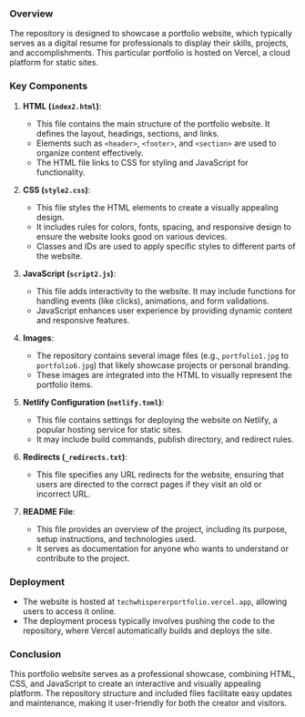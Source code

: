 ### Overview
The repository is designed to showcase a portfolio website, which typically serves as a digital resume for professionals to display their skills, projects, and accomplishments. This particular portfolio is hosted on Vercel, a cloud platform for static sites.

### Key Components

1. **HTML (`index2.html`)**:
   - This file contains the main structure of the portfolio website. It defines the layout, headings, sections, and links.
   - Elements such as `<header>`, `<footer>`, and `<section>` are used to organize content effectively.
   - The HTML file links to CSS for styling and JavaScript for functionality.

2. **CSS (`style2.css`)**:
   - This file styles the HTML elements to create a visually appealing design.
   - It includes rules for colors, fonts, spacing, and responsive design to ensure the website looks good on various devices.
   - Classes and IDs are used to apply specific styles to different parts of the website.

3. **JavaScript (`script2.js`)**:
   - This file adds interactivity to the website. It may include functions for handling events (like clicks), animations, and form validations.
   - JavaScript enhances user experience by providing dynamic content and responsive features.

4. **Images**:
   - The repository contains several image files (e.g., `portfolio1.jpg` to `portfolio6.jpg`) that likely showcase projects or personal branding.
   - These images are integrated into the HTML to visually represent the portfolio items.

5. **Netlify Configuration (`netlify.toml`)**:
   - This file contains settings for deploying the website on Netlify, a popular hosting service for static sites.
   - It may include build commands, publish directory, and redirect rules.

6. **Redirects (`_redirects.txt`)**:
   - This file specifies any URL redirects for the website, ensuring that users are directed to the correct pages if they visit an old or incorrect URL.

7. **README File**:
   - This file provides an overview of the project, including its purpose, setup instructions, and technologies used.
   - It serves as documentation for anyone who wants to understand or contribute to the project.

### Deployment
- The website is hosted at `techwhispererportfolio.vercel.app`, allowing users to access it online.
- The deployment process typically involves pushing the code to the repository, where Vercel automatically builds and deploys the site.

### Conclusion
This portfolio website serves as a professional showcase, combining HTML, CSS, and JavaScript to create an interactive and visually appealing platform. The repository structure and included files facilitate easy updates and maintenance, making it user-friendly for both the creator and visitors.
